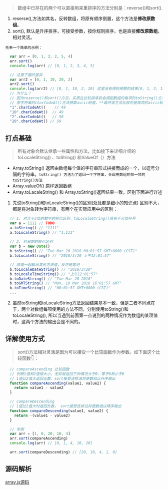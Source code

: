 > 数组中已存在的两个可以直接用来重排序的方法分别是：reverse()和sort().

1. reserse(),方法如其名，反转数组，将原有顺序倒置，这个方法是**修改原数组**。
1. sort(), 默认是升序排序，可接受参数，按你规则排序，也是直接**修改原数组**，相对灵活。

`先来一个简单的示例：`
```js
  var arr = [0, 1, 3, 2, 5, 4]
  arr.sort()
  console.log(arr) // [0, 1, 2, 3, 4, 5]

  // 注意下面的差异
  var arr2 = [0, 1, 10, 20, 2]
  arr2.sort()
  console.log(arr2) // [0, 1, 10, 2, 20] 这里没有得到预期的结果[0, 1, 2, 10, 20]
  // 为什么？
  // 因为reserve()和sort()方法，实质在比较排序前会调起数组的每项的toString()方法，先转为字符串，再调 
  // 用字符串的charCodeAt()方法获取ascii码值，**最终该方法比较的是每项的ascii码值**
  "1".charCodeAt()    // 49
  "10".charCodeAt()  // 49
  "2".charCodeAt()   // 50
  "20".charCodeAt() // 50
```

## 打点基础
> 所有对象会默认继承一些属性和方法，比如接下来详细介绍的toLocaleString() 、toString() 和ValueOf（）方法

- Array.toString() 返回由数组每个值的字符串形式拼接而成的一个，以逗号分隔的字符串。`toString() 方法为了返回一个字符串，会调用数组的每一项的toString()方法`
- Array.valueOf() 原样返回数组
- Array.toLacaleString() 和 Array.toString()返回结果一致，区别下面进行详述

1. 先说toString()和toLocaleString()的区别(处处都是细小的知识点)
区别不大，都是将对象转为字符串，有两个在实际应用中的区别：
```js
  // 1. 对大于3位的数字的转化区别，toLocaleString()会有千分位符号
  var a = 1111 // TODO
  a.toString() // "1111"
  a.toLocaleString() // "1,111"
  
  // 2. 对日期的转化区别
  var b = new Date()
  b.toString() // "Tue Mar 20 2018 00:01:57 GMT+0800 (CST)"
  b.toLocaleString() // "2018/3/20 上午12:01:57"

  // 顺道一起输出其他方法值，反正是笔记
  b.toLocaleDateString() // "2018/3/20"
  b.toLocaleTimeString() // "上午12:01:57"
  b.toDateString() // "Tue Mar 20 2018"
  b.toGMTString() // "Mon, 19 Mar 2018 16:01:57 GMT"
  b.toTimeString() // "00:01:57 GMT+0800 (CST)"
  ...
```
2. 虽然toString和toLocaleString方法返回结果基本一致，但是二者不同点在于，两个对数组每项使用的方法不同，分别使用toString()和toLocaleString(), 所以当遇到前面第一点说到的两种情况作为数组的某项值时，这两个方法的输出会是不同的。


## 详解使用方式
> sort()方法相对灵活是因为可以接受一个比较函数作为参数。如下面这个比较函数👇：
```js
  // compareAscending 比较函数
  // 判断1值和2值得大小，无非就返回三种情况大于0、等于0和小于0
  // 1值比2值大返回正数，sort接受该排法将使数组以升序输出
  function compareAscending(value1, value2) {
    return value1 - value2
  }

  // compareDescending 
  // 1值比2值大时返回负数， sort接受该排法将使数组以降序输出
  function compareDescending(value1, value2) {
    return -(value1 - value2)
  }

  // 举例
  var arr = [1, 0, 20, 10, 4]
  arr.sort(compareAscending)
  console.log(arr) // [0, 1, 4, 10, 20]

  arr.sort(compareDescending) // [20, 10, 4, 1, 0]
```


## 源码解析
[array.js源码](https://github.com/v8/v8/blob/ad82a40509c5b5b4680d4299c8f08d6c6d31af3c/src/js/array.js)